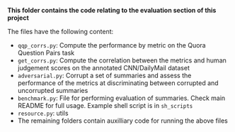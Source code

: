 **This folder contains the code relating to the evaluation section of this project**

The files have the following content:
- ```qqp_corrs.py```: Compute the performance by metric on the Quora Question Pairs task
- ```get_corrs.py```: Compute the correlation between the metrics and human judgement scores on the annotated CNN/DailyMail dataset
- ```adversarial.py```: Corrupt a set of summaries and assess the performance of the metrics at discriminating between corrupted and uncorrupted summaries
- ```benchmark.py```: File for performing evaluation of summaries. Check main README for full usage. Example shell script is in ```sh_scripts```
- ```resource.py```: utils
- The remaining folders contain auxilliary code for running the above files
